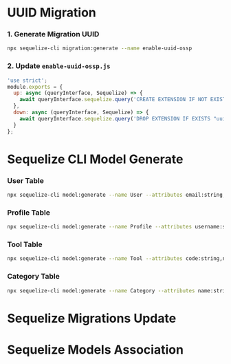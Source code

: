 # UUID Migration
### 1. Generate Migration UUID
```sh
npx sequelize-cli migration:generate --name enable-uuid-ossp
```
### 2. Update `enable-uuid-ossp.js`
```javascript
'use strict';
module.exports = {
  up: async (queryInterface, Sequelize) => {
    await queryInterface.sequelize.query('CREATE EXTENSION IF NOT EXISTS "uuid-ossp";');
  },
  down: async (queryInterface, Sequelize) => {
    await queryInterface.sequelize.query('DROP EXTENSION IF EXISTS "uuid-ossp";');
  }
};
```
# Sequelize CLI Model Generate
### User Table
```sh
npx sequelize-cli model:generate --name User --attributes email:string,password:string
```
### Profile Table
```sh
npx sequelize-cli model:generate --name Profile --attributes username:string,imageUrl:string,fullname:string,dateOfBirth:date,UserId:UUID,role:enum:'{staff,admin}'
```
### Tool Table
```sh
npx sequelize-cli model:generate --name Tool --attributes code:string,name:string,price:integer,stock:integer,imageUrl:string,CategoryId:UUID,ProfileId:UUID
```
### Category Table
```sh
npx sequelize-cli model:generate --name Category --attributes name:string
```
# Sequelize Migrations Update


# Sequelize Models Association
